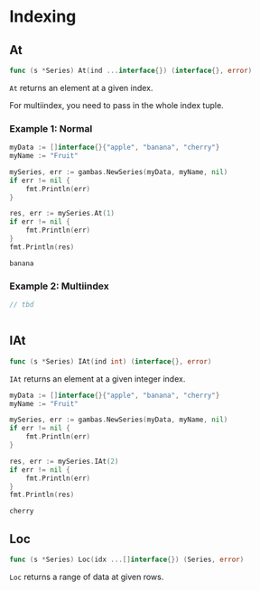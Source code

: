 # Indexing

## At

```go
func (s *Series) At(ind ...interface{}) (interface{}, error)
```

`At` returns an element at a given index.

For multiindex, you need to pass in the whole index tuple.

### Example 1: Normal

```go
myData := []interface{}{"apple", "banana", "cherry"}
myName := "Fruit"

mySeries, err := gambas.NewSeries(myData, myName, nil)
if err != nil {
    fmt.Println(err)
}

res, err := mySeries.At(1)
if err != nil {
    fmt.Println(err)
}
fmt.Println(res)
```
```
banana
```

### Example 2: Multiindex

```go
// tbd
```
```
```

## IAt

```go
func (s *Series) IAt(ind int) (interface{}, error)
```

`IAt` returns an element at a given integer index.

```go
myData := []interface{}{"apple", "banana", "cherry"}
myName := "Fruit"

mySeries, err := gambas.NewSeries(myData, myName, nil)
if err != nil {
    fmt.Println(err)
}

res, err := mySeries.IAt(2)
if err != nil {
    fmt.Println(err)
}
fmt.Println(res)
```
```
cherry
```

## Loc

```go
func (s *Series) Loc(idx ...[]interface{}) (Series, error)
```

`Loc` returns a range of data at given rows.